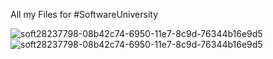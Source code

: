 All my Files for #SoftwareUniversity

![soft28237798-08b42c74-6950-11e7-8c9d-76344b16e9d5](https://user-images.githubusercontent.com/22789519/28469580-59864332-6e3f-11e7-828b-f2b124cb970f.png)
![soft28237798-08b42c74-6950-11e7-8c9d-76344b16e9d5](https://i.imgur.com/3chSWM8.png)
